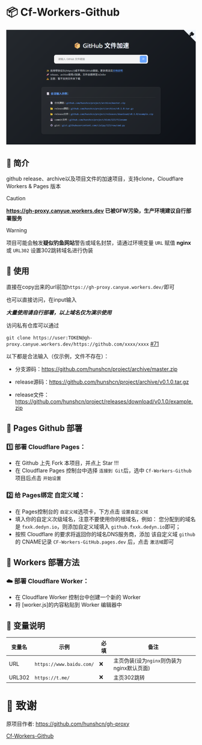 # 📦 Cf-Workers-Github

![img](./img.png)

## 📝 简介
github release、archive以及项目文件的加速项目，支持clone，Cloudflare Workers & Pages 版本

> [!CAUTION]
> **https://gh-proxy.canyue.workers.dev 已被GFW污染，生产环境建议自行部署服务**

> [!WARNING]
> 项目可能会触发**疑似钓鱼网站**警告或域名封禁，请通过环境变量 `URL` 赋值 **nginx** 或 `URL302` 设置302跳转域名进行伪装

## 🚀 使用

直接在copy出来的url前加`https://gh-proxy.canyue.workers.dev/`即可

也可以直接访问，在input输入

***大量使用请自行部署，以上域名仅为演示使用***

访问私有仓库可以通过

`git clone https://user:TOKEN@gh-proxy.canyue.workers.dev/https://github.com/xxxx/xxxx` [#71](https://github.com/hunshcn/gh-proxy/issues/71)

以下都是合法输入（仅示例，文件不存在）：

- 分支源码：https://github.com/hunshcn/project/archive/master.zip

- release源码：https://github.com/hunshcn/project/archive/v0.1.0.tar.gz

- release文件：https://github.com/hunshcn/project/releases/download/v0.1.0/example.zip

## 📄 Pages Github 部署

### 1️⃣ 部署 Cloudflare Pages：
   - 在 Github 上先 Fork 本项目，并点上 Star !!!
   - 在 Cloudflare Pages 控制台中选择 `连接到 Git`后，选中 `Cf-Workers-Github`项目后点击 `开始设置`
     
### 2️⃣ 给 Pages绑定 自定义域：
   - 在 Pages控制台的 `自定义域`选项卡，下方点击 `设置自定义域`
   - 填入你的自定义次级域名，注意不要使用你的根域名，例如：
     您分配到的域名是 `fxxk.dedyn.io`，则添加自定义域填入 `github.fxxk.dedyn.io`即可；
   - 按照 Cloudflare 的要求将返回你的域名DNS服务商，添加 该自定义域 `github`的 CNAME记录 `CF-Workers-GitHub.pages.dev` 后，点击 `激活域`即可

## 👷 Workers 部署方法
### ☁️ 部署 Cloudflare Worker：

   - 在 Cloudflare Worker 控制台中创建一个新的 Worker
   - 将 [worker.js]的内容粘贴到 Worker 编辑器中

## 🔧 变量说明
| 变量名 | 示例 | 必填 | 备注 |
|--|--|--|--|
| URL | `https://www.baidu.com/` |❌| 主页伪装(设为`nginx`则伪装为nginx默认页面) |
| URL302 | `https://t.me/` |❌| 主页302跳转 |

# 🙏 致谢

原项目作者:  https://github.com/hunshcn/gh-proxy

[Cf-Workers-Github](https://github.com/cmliu/CF-Workers-GitHub/)